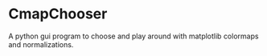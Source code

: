 # CmapChooser
A python gui program to choose and play around with matplotlib colormaps and normalizations.
